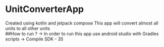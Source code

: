 # UnitConverterApp
Created using kotlin and jetpack compose
This app will convert almost all units to all other units<br/>
##How to run ?
-> In order to run this app use android studio with Gradles scripts
-> Compile SDK - 35 
